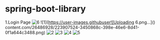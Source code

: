 # spring-boot-library
1.Login Page
![6](https://user-images.githubusercontent.com/26486928/223907821-8ac982b3-fde9-43bb-981d-c17285d36d3f.png)
![1](https://user-images.githubuser![Uploading 6.png…]() content.com/26486928/223907524-3450868c-398e-46e6-8d41-0f1a644c3488.png)
![2](https://user-images.githubusercontent.com/26486928/223907742-c932f113-4520-4517-888c-5073cc3dd339.png)
![3](https://user-images.githubusercontent.com/26486928/223907755-a5688d01-fb66-42a2-99b8-18bc2e56edcd.png)
![4](https://user-images.githubusercontent.com/26486928/223907765-11c2bb07-df7b-48c4-afd3-78fae6f975d1.png)
![5](https://user-images.githubusercontent.com/26486928/223907776-c3ce369e-07bc-49af-a54f-b7decf52b251.png)

